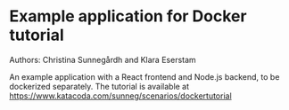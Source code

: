 # Example application for Docker tutorial
Authors: Christina Sunnegårdh and Klara Eserstam

An example application with a React frontend and Node.js backend, to be dockerized separately. 
The tutorial is available at https://www.katacoda.com/sunneg/scenarios/dockertutorial

